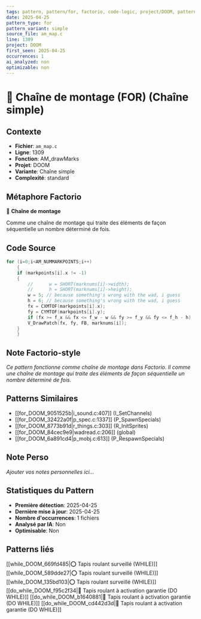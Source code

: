 ```yaml
---
tags: pattern, pattern/for, factorio, code-logic, project/DOOM, pattern/variant/simple
date: 2025-04-25
pattern_type: for
pattern_variant: simple
source_file: am_map.c
line: 1309
project: DOOM
first_seen: 2025-04-25
occurrences: 1
ai_analyzed: non
optimizable: non
---
```


# 🔄 Chaîne de montage (FOR) (Chaîne simple)

## Contexte
- **Fichier**: `am_map.c`
- **Ligne**: 1309
- **Fonction**: AM_drawMarks
- **Projet**: DOOM
- **Variante**: Chaîne simple
- **Complexité**: standard

## Métaphore Factorio
🔄 **Chaîne de montage**

Comme une chaîne de montage qui traite des éléments de façon séquentielle un nombre déterminé de fois.

## Code Source
```c
for (i=0;i<AM_NUMMARKPOINTS;i++)
    {
	if (markpoints[i].x != -1)
	{
	    //      w = SHORT(marknums[i]->width);
	    //      h = SHORT(marknums[i]->height);
	    w = 5; // because something's wrong with the wad, i guess
	    h = 6; // because something's wrong with the wad, i guess
	    fx = CXMTOF(markpoints[i].x);
	    fy = CYMTOF(markpoints[i].y);
	    if (fx >= f_x && fx <= f_w - w && fy >= f_y && fy <= f_h - h)
		V_DrawPatch(fx, fy, FB, marknums[i]);
	}
    }
```

## Note Factorio-style
*Ce pattern fonctionne comme chaîne de montage dans Factorio. Il comme une chaîne de montage qui traite des éléments de façon séquentielle un nombre déterminé de fois.*

## Patterns Similaires
- [[for_DOOM_9051525b|i_sound.c:407]] (I_SetChannels)
- [[for_DOOM_32422a0f|p_spec.c:1337]] (P_SpawnSpecials)
- [[for_DOOM_8773b91d|r_things.c:303]] (R_InitSprites)
- [[for_DOOM_84cec9e9|wadread.c:206]] (global)
- [[for_DOOM_6a891cd4|p_mobj.c:613]] (P_RespawnSpecials)

## Note Perso
*Ajouter vos notes personnelles ici...*

## Statistiques du Pattern
- **Première détection**: 2025-04-25
- **Dernière mise à jour**: 2025-04-25
- **Nombre d'occurrences**: 1 fichiers
- **Analysé par IA**: Non
- **Optimisable**: Non

## Patterns liés
[[while_DOOM_669fd485|⭕ Tapis roulant surveillé (WHILE)]]
[[while_DOOM_589dde27|⭕ Tapis roulant surveillé (WHILE)]]
[[while_DOOM_135bd103|⭕ Tapis roulant surveillé (WHILE)]]
[[do_while_DOOM_f95c2f34|🔄 Tapis roulant à activation garantie (DO WHILE)]]
[[do_while_DOOM_b1640881|🔄 Tapis roulant à activation garantie (DO WHILE)]]
[[do_while_DOOM_cd442d3d|🔄 Tapis roulant à activation garantie (DO WHILE)]]
